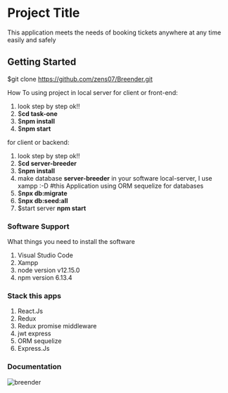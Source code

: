 # Project Title
This application meets the needs of booking tickets anywhere at any time easily and safely

## Getting Started

$git clone https://github.com/zens07/Breender.git

How To using project in local server
for client or front-end:
1. look step by step ok!!
2. $**cd task-one**
3. $**npm install**
4. $**npm start**

for client or backend:
1. look step by step ok!!
2. $**cd server-breeder**
3. $**npm install**
4. make database **server-breeder** in your software local-server, I use xampp :-D
#this Application using ORM sequelize for databases
5. $**npx db:migrate** 
6. $**npx db:seed:all**
7. $start server **npm start**

### Software Support
What things you need to install the software 
1. Visual Studio Code
2. Xampp
3. node version v12.15.0
4. npm version 6.13.4

### Stack this apps
1. React.Js
2. Redux
3. Redux promise middleware
4. jwt express
5. ORM sequelize
6. Express.Js

### Documentation

![breender](https://user-images.githubusercontent.com/61269629/77254422-78bf0b80-6c93-11ea-9ee9-96d72392bfe3.png)

